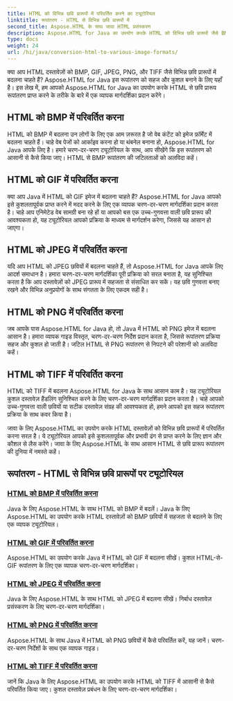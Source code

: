 ```yaml
---
title: HTML को विभिन्न छवि प्रारूपों में परिवर्तित करने का ट्यूटोरियल
linktitle: रूपांतरण - HTML से विभिन्न छवि प्रारूपों में
second_title: Aspose.HTML के साथ जावा HTML प्रसंस्करण
description: Aspose.HTML for Java का उपयोग करके HTML को विभिन्न छवि प्रारूपों जैसे BMP, GIF, JPEG, PNG, और TIFF में परिवर्तित करना सीखें। यह व्यापक ट्यूटोरियल कुशल दस्तावेज़ प्रसंस्करण को कवर करता है।
type: docs
weight: 24
url: /hi/java/conversion-html-to-various-image-formats/
---
```


क्या आप HTML दस्तावेज़ों को BMP, GIF, JPEG, PNG, और TIFF जैसे विभिन्न छवि प्रारूपों में बदलना चाहते हैं? Aspose.HTML for Java इस रूपांतरण को सहज और कुशल बनाने के लिए यहाँ है। इस लेख में, हम आपको Aspose.HTML for Java का उपयोग करके HTML से छवि प्रारूप रूपांतरण प्राप्त करने के तरीके के बारे में एक व्यापक मार्गदर्शिका प्रदान करेंगे। 

## HTML को BMP में परिवर्तित करना

HTML को BMP में बदलना उन लोगों के लिए एक आम ज़रूरत है जो वेब कंटेंट को इमेज फ़ॉर्मेट में बदलना चाहते हैं। चाहे वेब पेजों को आर्काइव करना हो या थंबनेल बनाना हो, Aspose.HTML for Java आपके लिए है। हमारे चरण-दर-चरण ट्यूटोरियल के साथ, आप सीखेंगे कि इस रूपांतरण को आसानी से कैसे किया जाए। HTML से BMP रूपांतरण की जटिलताओं को अलविदा कहें।

## HTML को GIF में परिवर्तित करना

क्या आप Java में HTML को GIF इमेज में बदलना चाहते हैं? Aspose.HTML for Java आपको इसे कुशलतापूर्वक प्राप्त करने में मदद करने के लिए एक व्यापक चरण-दर-चरण मार्गदर्शिका प्रदान करता है। चाहे आप एनिमेटेड वेब सामग्री बना रहे हों या आपको बस एक उच्च-गुणवत्ता वाली छवि प्रारूप की आवश्यकता हो, यह ट्यूटोरियल आपको प्रक्रिया के माध्यम से मार्गदर्शन करेगा, जिससे यह आसान हो जाएगा।

## HTML को JPEG में परिवर्तित करना

यदि आप HTML को JPEG छवियों में बदलना चाहते हैं, तो Aspose.HTML for Java आपके लिए आदर्श समाधान है। हमारा चरण-दर-चरण मार्गदर्शिका पूरी प्रक्रिया को सरल बनाता है, यह सुनिश्चित करता है कि आप दस्तावेज़ों को JPEG प्रारूप में सहजता से संसाधित कर सकें। यह छवि गुणवत्ता बनाए रखने और विभिन्न अनुप्रयोगों के साथ संगतता के लिए एकदम सही है।

## HTML को PNG में परिवर्तित करना

जब आपके पास Aspose.HTML for Java हो, तो Java में HTML को PNG इमेज में बदलना आसान है। हमारा व्यापक गाइड विस्तृत, चरण-दर-चरण निर्देश प्रदान करता है, जिससे रूपांतरण प्रक्रिया सहज और कुशल हो जाती है। जटिल HTML से PNG रूपांतरण से निपटने की परेशानी को अलविदा कहें।

## HTML को TIFF में परिवर्तित करना

HTML को TIFF में बदलना Aspose.HTML for Java के साथ आसान काम है। यह ट्यूटोरियल कुशल दस्तावेज़ हैंडलिंग सुनिश्चित करने के लिए चरण-दर-चरण मार्गदर्शिका प्रदान करता है। चाहे आपको उच्च-गुणवत्ता वाली छवियों या सटीक दस्तावेज़ संग्रह की आवश्यकता हो, हमने आपको इस सहज रूपांतरण प्रक्रिया के साथ कवर किया है।

जावा के लिए Aspose.HTML का उपयोग करके HTML दस्तावेज़ों को विभिन्न छवि प्रारूपों में परिवर्तित करना सरल है। ये ट्यूटोरियल आपको इसे कुशलतापूर्वक और प्रभावी ढंग से प्राप्त करने के लिए ज्ञान और कौशल से लैस करेंगे। जावा के लिए Aspose.HTML के साथ आसान HTML से छवि प्रारूप रूपांतरण की दुनिया में नमस्ते कहें।

## रूपांतरण - HTML से विभिन्न छवि प्रारूपों पर ट्यूटोरियल
### [HTML को BMP में परिवर्तित करना](./convert-html-to-bmp/)
Java के लिए Aspose.HTML के साथ HTML को BMP में बदलें। Java के लिए Aspose.HTML का उपयोग करके HTML दस्तावेज़ों को BMP छवियों में सहजता से बदलने के लिए एक व्यापक ट्यूटोरियल।
### [HTML को GIF में परिवर्तित करना](./convert-html-to-gif/)
Aspose.HTML का उपयोग करके Java में HTML को GIF में बदलना सीखें। कुशल HTML-से-GIF रूपांतरण के लिए एक व्यापक चरण-दर-चरण मार्गदर्शिका।
### [HTML को JPEG में परिवर्तित करना](./convert-html-to-jpeg/)
Java के लिए Aspose.HTML के साथ HTML को JPEG में बदलना सीखें। निर्बाध दस्तावेज़ प्रसंस्करण के लिए चरण-दर-चरण मार्गदर्शिका।
### [HTML को PNG में परिवर्तित करना](./convert-html-to-png/)
Aspose.HTML के साथ Java में HTML को PNG छवियों में कैसे परिवर्तित करें, यह जानें। चरण-दर-चरण निर्देशों के साथ एक व्यापक गाइड।
### [HTML को TIFF में परिवर्तित करना](./convert-html-to-tiff/)
जानें कि Java के लिए Aspose.HTML का उपयोग करके HTML को TIFF में आसानी से कैसे परिवर्तित किया जाए। कुशल दस्तावेज़ प्रबंधन के लिए चरण-दर-चरण मार्गदर्शिका।